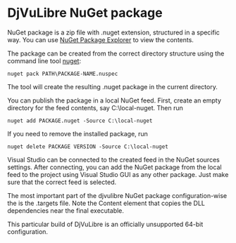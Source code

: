 # DjVuLibre NuGet package

NuGet package is a zip file with .nuget extension, structured in a specific
way. You can use [NuGet Package Explorer][1] to view the contents.

The package can be created from the correct directory structure using the command
line tool [nuget][2]:

    nuget pack PATH\PACKAGE-NAME.nuspec

The tool will create the resulting .nuget package in the current directory.

You can publish the package in a local NuGet feed. First, create an empty directory
for the feed contents, say C:\local-nuget. Then run

    nuget add PACKAGE.nuget -Source C:\local-nuget

If you need to remove the installed package, run

    nuget delete PACKAGE VERSION -Source C:\local-nuget

Visual Studio can be connected to the created feed in the NuGet sources settings.
After connecting, you can add the NuGet package from the local feed to the project
using Visual Studio GUI as any other package. Just make sure that the correct feed
is selected.

The most important part of the djvulibre NuGet package configuration-wise
the is the .targets file. Note the Content element
that copies the DLL dependencies near the final executable.

This particular build of DjVuLibre is an officially unsupported 64-bit
configuration.

[1]: https://github.com/NuGetPackageExplorer/NuGetPackageExplorer
[2]: https://www.nuget.org/downloads